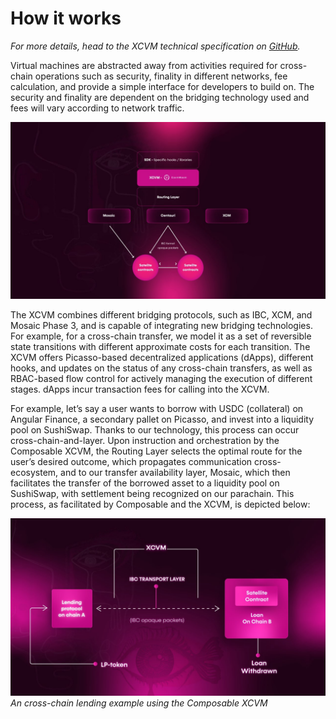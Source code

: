 # How it works

*For more details, head to the XCVM technical specification on 
[GitHub](https://github.com/ComposableFi/composable/blob/main/code/xcvm/SPEC.md).*

Virtual machines are abstracted away from activities required for cross-chain operations such as security, finality in 
different networks, fee calculation, and provide a simple interface for developers to build on. The security and 
finality are dependent on the bridging technology used and fees will vary according to network traffic. 

![how_the_xcvm_works](how-xcvm-works.jpg)

The XCVM combines different bridging protocols, such as IBC, XCM, and Mosaic Phase 3, and is capable of integrating new 
bridging technologies. For example, for a cross-chain transfer, we model it as a set of reversible state transitions 
with different approximate costs for each transition. The XCVM offers Picasso-based decentralized applications (dApps), 
different hooks, and updates on the status of any cross-chain transfers, as well as RBAC-based flow control for actively
managing the execution of different stages. dApps incur transaction fees for calling into the XCVM. 

For example, let’s say a user wants to borrow with USDC (collateral) on Angular Finance, a secondary pallet on Picasso, 
and invest into a liquidity pool on SushiSwap. Thanks to our technology, this process can occur cross-chain-and-layer. 
Upon instruction and orchestration by the Composable XCVM, the Routing Layer selects the optimal route for the user’s 
desired outcome, which propagates communication cross-ecosystem, and to our transfer availability layer, Mosaic, which 
then facilitates the transfer of the borrowed asset to a liquidity pool on SushiSwap, with settlement being recognized 
on our parachain. This process, as facilitated by Composable and the XCVM, is depicted below:

![cross_chain_lending_example_composable_xcvm](cross-chain-lending-example-composable-xcvm.jpg)
*An cross-chain lending example using the Composable XCVM*
